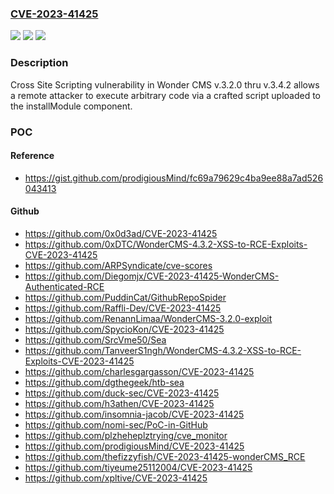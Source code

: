 ### [CVE-2023-41425](https://cve.mitre.org/cgi-bin/cvename.cgi?name=CVE-2023-41425)
![](https://img.shields.io/static/v1?label=Product&message=n%2Fa&color=blue)
![](https://img.shields.io/static/v1?label=Version&message=n%2Fa&color=blue)
![](https://img.shields.io/static/v1?label=Vulnerability&message=n%2Fa&color=brighgreen)

### Description

Cross Site Scripting vulnerability in Wonder CMS v.3.2.0 thru v.3.4.2 allows a remote attacker to execute arbitrary code via a crafted script uploaded to the installModule component.

### POC

#### Reference
- https://gist.github.com/prodigiousMind/fc69a79629c4ba9ee88a7ad526043413

#### Github
- https://github.com/0x0d3ad/CVE-2023-41425
- https://github.com/0xDTC/WonderCMS-4.3.2-XSS-to-RCE-Exploits-CVE-2023-41425
- https://github.com/ARPSyndicate/cve-scores
- https://github.com/Diegomjx/CVE-2023-41425-WonderCMS-Authenticated-RCE
- https://github.com/PuddinCat/GithubRepoSpider
- https://github.com/Raffli-Dev/CVE-2023-41425
- https://github.com/RenannLimaa/WonderCMS-3.2.0-exploit
- https://github.com/SpycioKon/CVE-2023-41425
- https://github.com/SrcVme50/Sea
- https://github.com/TanveerS1ngh/WonderCMS-4.3.2-XSS-to-RCE-Exploits-CVE-2023-41425
- https://github.com/charlesgargasson/CVE-2023-41425
- https://github.com/dgthegeek/htb-sea
- https://github.com/duck-sec/CVE-2023-41425
- https://github.com/h3athen/CVE-2023-41425
- https://github.com/insomnia-jacob/CVE-2023-41425
- https://github.com/nomi-sec/PoC-in-GitHub
- https://github.com/plzheheplztrying/cve_monitor
- https://github.com/prodigiousMind/CVE-2023-41425
- https://github.com/thefizzyfish/CVE-2023-41425-wonderCMS_RCE
- https://github.com/tiyeume25112004/CVE-2023-41425
- https://github.com/xpltive/CVE-2023-41425

